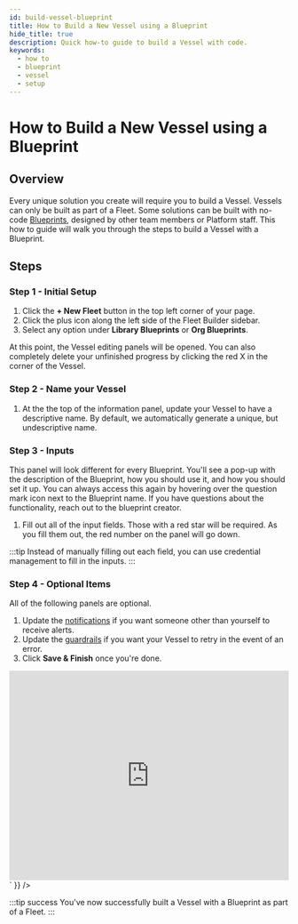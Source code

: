 ```yaml
---
id: build-vessel-blueprint
title: How to Build a New Vessel using a Blueprint
hide_title: true
description: Quick how-to guide to build a Vessel with code.
keywords:
  - how to
  - blueprint
  - vessel
  - setup
---
```


# How to Build a New Vessel using a Blueprint

## Overview

Every unique solution you create will require you to build a Vessel. Vessels can only be built as part of a Fleet. Some solutions can be built with no-code [Blueprints](../../reference/blueprints/blueprints-overview.md), designed by other team members or Platform staff. This how to guide will walk you through the steps to build a Vessel with a Blueprint.

## Steps

### Step 1 - Initial Setup

1. Click the **+ New Fleet** button in the top left corner of your page.
2. Click the plus icon along the left side of the Fleet Builder sidebar.
3. Select any option under **Library Blueprints** or **Org Blueprints**.

At this point, the Vessel editing panels will be opened. You can also completely delete your unfinished progress by clicking the red X in the corner of the Vessel.

### Step 2 - Name your Vessel

1. At the the top of the information panel, update your Vessel to have a descriptive name. By default, we automatically generate a unique, but undescriptive name.

### Step 3 - Inputs

This panel will look different for every Blueprint. You'll see a pop-up with the description of the Blueprint, how you should use it, and how you should set it up. You can always access this again by hovering over the question mark icon next to the Blueprint name. If you have questions about the functionality, reach out to the blueprint creator.

1. Fill out all of the input fields. Those with a red star will be required. As you fill them out, the red number on the panel will go down.

:::tip
Instead of manually filling out each field, you can use credential management to fill in the inputs.
:::

### Step 4 - Optional Items

All of the following panels are optional.

1. Update the [notifications](../../reference/notifications.md) if you want someone other than yourself to receive alerts.
2. Update the [guardrails](../../reference/guardrails.md) if you want your Vessel to retry in the event of an error.
3. Click **Save & Finish** once you're done.

<div dangerouslySetInnerHTML={{ __html: `<div style="position: relative; padding-bottom: calc(66.66666666666666% + 41px); height: 0;"><iframe src="https://demo.arcade.software/JuCQfLxrbdut0HtZd8ZG?embed" frameborder="0" loading="lazy" webkitallowfullscreen mozallowfullscreen allowfullscreen style="position: absolute; top: 0; left: 0; width: 100%; height: 100%;color-scheme: light;" title="How to Build a New Vessel using a Custom Blueprint"></iframe></div>` }} />

:::tip success
You've now successfully built a Vessel with a Blueprint as part of a Fleet.
:::
